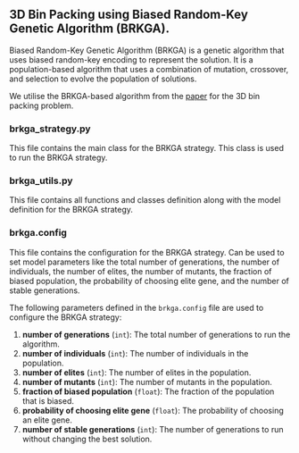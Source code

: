 ## 3D Bin Packing using Biased Random-Key Genetic Algorithm (BRKGA).

Biased Random-Key Genetic Algorithm (BRKGA) is a genetic algorithm that uses biased random-key encoding to represent the solution. It is a population-based algorithm that uses a combination of mutation, crossover, and selection to evolve the population of solutions.

We utilise the BRKGA-based algorithm from the [paper]([https://arxiv.org/abs/1407.0299](https://www.sciencedirect.com/science/article/pii/S0925527313001837)) for the 3D bin packing problem.



### brkga_strategy.py

This file contains the main class for the BRKGA strategy. This class is used to run the BRKGA strategy.

### brkga_utils.py

This file contains all functions and classes definition along with the model definition for the BRKGA strategy.

### brkga.config

This file contains the configuration for the BRKGA strategy. Can be used to set model parameters like the total number of generations, the number of individuals, the number of elites, the number of mutants, the fraction of biased population, the probability of choosing elite gene, and the number of stable generations.

The following parameters defined in the `brkga.config` file are used to configure the BRKGA strategy:
1. **number of generations** (`int`): The total number of generations to run the algorithm.
2. **number of individuals** (`int`): The number of individuals in the population.
3. **number of elites** (`int`): The number of elites in the population.
4. **number of mutants** (`int`): The number of mutants in the population.
5. **fraction of biased population** (`float`): The fraction of the population that is biased.
6. **probability of choosing elite gene** (`float`): The probability of choosing an elite gene.
7. **number of stable generations** (`int`): The number of generations to run without changing the best solution.
